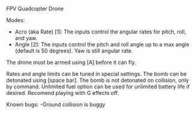 FPV Quadcopter Drone

Modes:
- Acro (aka Rate) [1]: The inputs control the angular rates for pitch, roll, and yaw.
- Angle [2]: The inputs control the pitch and roll angle up to a max angle (default is 50 degrees). Yaw is still angular rate.

The drone must be armed using [A] before it can fly.

Rates and angle limits can be tuned in special settings.
The bomb can be detonated using [space bar]. The bomb is not detonated on collision, only by command.
Unlimited fuel option can be used for unlimited battery life if desired.
Recomend playing with G effects off.

Known bugs:
-Ground collision is buggy
